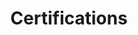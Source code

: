---
# An instance of the Accomplishments widget.
# Documentation: https://wowchemy.com/docs/page-builder/
widget: accomplishments

# This file represents a page section.
headless: true

# Order that this section appears on the page.
weight: 40

# Note: `&shy;` is used to add a 'soft' hyphen in a long heading.
title: 'Certifications'
subtitle:

# Date format
#   Refer to https://wowchemy.com/docs/customization/#date-format
date_format: Jan 2006

# Accomplishments.
#   Add/remove as many `item` blocks below as you like.
#   `title`, `organization`, and `date_start` are the required parameters.
#   Leave other parameters empty if not required.
#   Begin multi-line descriptions with YAML's `|2-` multi-line prefix.
item:
- certificate_url: https://www.coursera.org/account/accomplishments/specialization/certificate/YSEXSMPC6P3K
  date_end: ""
  date_start: "2021-08-05"
  description: "Specialization by: DeepLearning.AI"
  organization: Coursera
  organization_url: https://www.coursera.org
  title: Deep Learning Specialization
  url: "https://www.coursera.org/specializations/deep-learning"
- certificate_url: https://www.coursera.org/account/accomplishments/certificate/94LUMBBRBVNK
  date_end: ""
  date_start: "2021-06-30"
  description: "Course by: Stanford University (Andrew Ng's course)"
  organization: Coursera
  organization_url: https://www.coursera.org
  title: Machine Learning
  url: "https://www.coursera.org/learn/machine-learning?"
- certificate_url: https://www.coursera.org/account/accomplishments/specialization/certificate/BDRJT7YFMHWW
  date_end: ""
  date_start: "2021-05-17"
  description: "Specialization by: Imperial College London"
  organization: Coursera
  organization_url: https://www.coursera.org
  title: Mathematics for Machine Learning Specialization
  url: "https://www.coursera.org/specializations/mathematics-machine-learning"

design:
  columns: '2' 
---